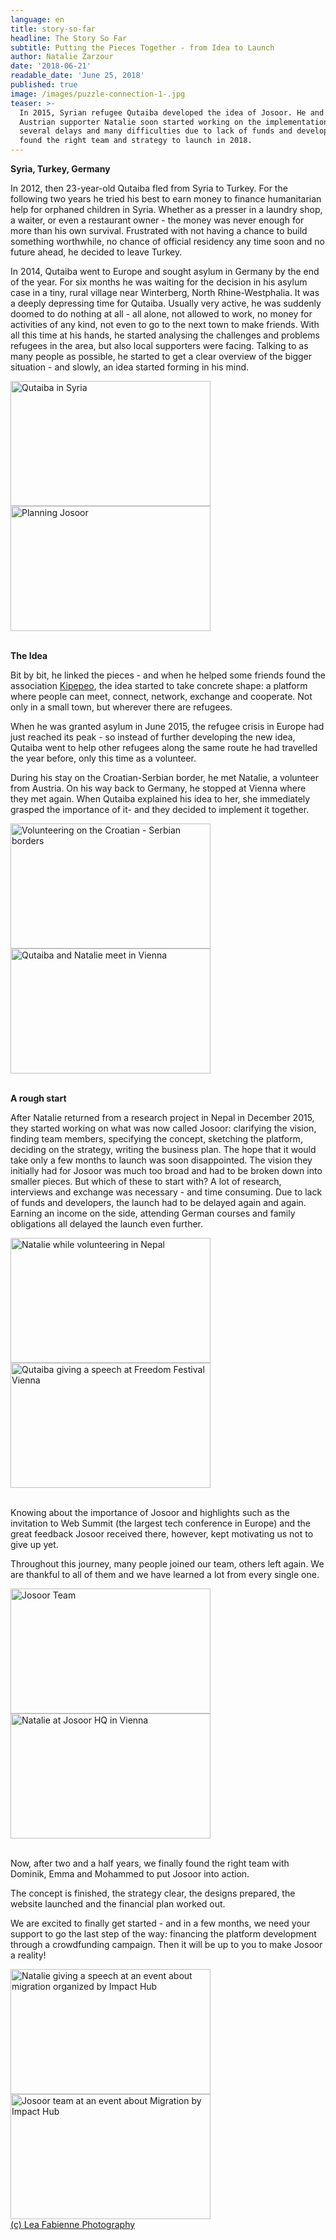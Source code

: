 ```yaml
---
language: en
title: story-so-far
headline: The Story So Far
subtitle: Putting the Pieces Together - from Idea to Launch
author: Natalie Zarzour
date: '2018-06-21'
readable_date: 'June 25, 2018'
published: true
image: /images/puzzle-connection-1-.jpg
teaser: >-
  In 2015, Syrian refugee Qutaiba developed the idea of ​​Josoor. He and
  Austrian supporter Natalie soon started working on the implementation. After
  several delays and many difficulties due to lack of funds and developers they
  found the right team and strategy to launch in 2018.
---
```

**Syria, Turkey, Germany**

In  2012, then 23-year-old Qutaiba fled from Syria to Turkey. For the following two years he tried his best to earn money to finance humanitarian help for orphaned children in Syria. Whether as a presser in a laundry shop, a waiter, or even a restaurant owner - the money was never enough for more than his own survival. Frustrated with not having a chance to build something worthwhile, no chance of official residency any time soon and no future ahead, he decided to leave Turkey. 

In 2014, Qutaiba went to Europe and sought asylum in Germany by the end of the year. For six months he was waiting for the decision in his asylum case in a tiny, rural village near Winterberg, North Rhine-Westphalia. It was a deeply depressing time for Qutaiba. Usually very active, he was suddenly doomed to do nothing at all - all alone, not allowed to work, no money for activities of any kind, not even to go to the next town to make friends. With all this time at his hands, he started analysing the challenges and problems refugees in the area, but also local supporters were facing. Talking to as many people as possible, he started to get a clear overview of the bigger situation - and slowly, an idea started forming in his mind. 

<img src="/images/2013-08-18-10.44.15.jpg" width="320" height="200" float="center" markdown="3" title="Qutaiba in Syria">

<img src="/images/img_3468.jpg" width="320" height="200" float="center" markdown="3" title="Planning Josoor">
<br></br>

**The Idea**

Bit by bit, he linked the pieces - and when he helped some friends found the association [Kipepeo](http://wandlungsraeume-winterberg.de/about-foundation/), the idea started to take concrete shape: a platform where people can meet, connect, network, exchange and cooperate. Not only in a small town, but wherever there are refugees.

When he was granted asylum in June 2015, the refugee crisis in Europe had just reached its peak - so instead of further developing the new idea, Qutaiba went to help other refugees along the same route he had travelled the year before, only this time as a volunteer.

During his stay on the Croatian-Serbian border, he met Natalie, a volunteer from Austria. On his way back to Germany, he stopped at Vienna where they met again. When Qutaiba explained his idea to her, she immediately grasped the importance of it- and they decided to implement it together.

<img src="/images/img-20150921-wa0020.jpg" width="320" height="200" float="center" markdown="3" title="Volunteering on the Croatian - Serbian borders">

<img src="/images/wp_20150925_19_55_29_pro.jpg" width="320" height="200" float="center" markdown="3" title="Qutaiba and Natalie meet in Vienna">
<br></br>

**A rough start**

After Natalie returned from a research project in Nepal in December 2015, they started working on what was now called Josoor: clarifying the vision, ​​finding team members, specifying the concept, sketching the platform, deciding on the strategy, writing the business plan. The hope that it would take only a few months to launch was soon disappointed. The vision they initially had for Josoor was much too broad and had to be broken down into smaller pieces. But which of these to start with? A lot of research, interviews and exchange was necessary - and time consuming.  Due to lack of funds and developers, the launch had to be delayed again and again. Earning an income on the side, attending German courses and family obligations all delayed the launch even further.

<img src="/images/n-in-nepal-3.jpg" width="320" height="200" float="center" markdown="3" title="Natalie while volunteering in Nepal">

<img src="/images/qutaiba-speech.jpg" width="320" height="200" float="center" markdown="3" title="Qutaiba giving a speech at Freedom Festival Vienna">
<br></br>

Knowing about the importance of Josoor and highlights such as the invitation to Web Summit (the largest tech conference in Europe) and the great feedback Josoor received there, however, kept motivating us not to give up yet.

Throughout this journey, many people joined our team, others left again. We are thankful to all of them and we have learned a lot from every single one. 

<img src="/images/hq-team-2.jpg" width="320" height="200" float="center" markdown="3" title="Josoor Team">

<img src="/images/dsc_0055.jpg" width="320" height="200" float="center" markdown="3" title="Natalie at Josoor HQ in Vienna">
<br></br>

Now, after two and a half years, we finally found the right team with Dominik, Emma and Mohammed to put Josoor into action.

The concept is finished, the strategy clear, the designs prepared, the website launched and the financial plan worked out.

We are excited to finally get started - and in a few months, we need your support to go the last step of the way: financing the platform development through a crowdfunding campaign. Then it will be up to you to make Josoor a reality!

<img src="/images/impacthub5.png" width="320" height="200" float="center" markdown="3" title="Natalie giving a speech at an event about migration organized by Impact Hub">

<img src="/images/impacthub1.png" width="320" height="200" float="center" markdown="3" title="Josoor team at an event about Migration by Impact Hub">
<br><a href="https://www.facebook.com/LeaFabienne.Photography/">(c) Lea Fabienne Photography</a></br><br></br>
